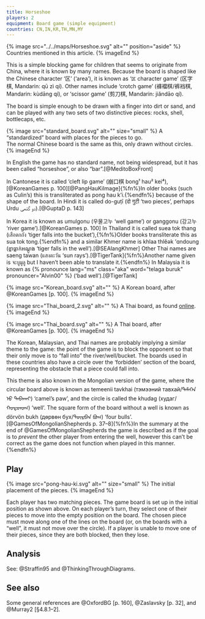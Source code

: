 ```yaml
---
title: Horseshoe
players: 2
equipment: Board game (simple equipment)
countries: CN,IN,KR,TH,MN,MY
---
```


{% image src="../../maps/Horseshoe.svg" alt="" position="aside" %}
Countries mentioned in this article.
{% imageEnd %}

<p class="lead">
This is a simple blocking game for children that seems to originate from China, where it is known by many names. Because the board is shaped like the Chinese character ‘<span lang="zh">区</span>’ (‘area’), it is known as ‘<code>区</code> character game’ (<span lang="zh" class="aka">区字棋</span>, Mandarin: <span lang="cmn-Latn-pinyin" class="aka">qū zì qí</span>). Other names include ‘crotch game’ (<span lang="zh-Hant" class="aka">褲襠棋</span>/<span lang="zh-Hans" class="aka">裤裆棋</span>, Mandarin: <span lang="cmn-Latn-pinyin" class="aka">kùdāng qí</span>), or ‘scissor game’ (<span lang="zh" class="aka">剪刀棋</span>, Mandarin: <span lang="cmn-Latn-pinyin" class="aka">jiǎndāo qí</span>). 
</p>

The board is simple enough to be drawn with a finger into dirt or sand, and can
be played with any two sets of two distinctive pieces: rocks, shell, bottlecaps,
etc.

{% image src="standard_board.svg" alt="" size="small" %}
A “standardized” board with places for the pieces to go.<br/>The normal Chinese
board is the same as this, only drawn without circles.
{% imageEnd %}

In English the game has no standard name, not being widespread, but it has been called “<span class="aka">horseshoe</span>”, or also “<span class="aka">bar</span>”.[@MeditoBoxFront]

In Cantonese it is called ‘cleft lip game’ (<span lang="yue" class="aka">崩口棋</span> <span lang="yue-Latn-jyutping" class="aka">bong¹ hau² kei⁴</span>),[@KoreanGames p.  100][@PangHauKiImage]{%fn%}In older books (such as Culin’s) this is transliterated as <span lang="yue-Latn" class="aka">pong hau k’i</span>.{%endfn%} because of the shape of the board. In Hindi it is called <span lang="hi-Latn" class="aka">do-guṭī</span> (<span lang="hi" class="aka">दो गुटी</span> ‘two pieces’, perhaps Urdu <span lang="ur" class="aka">دو گتھی</span>).[@GuptaD p. 143]

In Korea it is known as <span lang="ko-Latn" class="aka">umulgonu</span> (<span lang="ko" class="aka">우물고누</span> ‘well game’) or <span lang="ko-Latn" class="aka">ganggonu</span> (<span lang="ko" class="aka">강고누</span> ‘river game’).[@KoreanGames p. 100] In Thailand it is called <span lang="th-Latn" class="aka">suea tok thang</span> (<span lang="th" class="aka">เสือตกถัง</span> ‘tiger falls into the bucket’),{%fn%}Older books transliterate this as <span lang="th-Latn" class="aka">sua tok tong</span>.{%endfn%} and a similar Khmer name is <span lang="km-Latn" class="aka">khlaa thlĕək ʼɑndoung</span> (<span lang="km" class="aka">ខ្លាធ្លាក់អណ្ដូង</span> ‘tiger falls in the well’).[@SEAlangKhmer] Other Thai names are <span lang="th-Latn" class="aka">saeng tawan</span> (<span lang="th" class="aka">แสงตะวัน</span> ‘sun rays’).[@TigerTank]{%fn%}Another name given is <span lang="th" class="aka">จะบูมูลู</span> but I haven’t been able to translate it.{%endfn%} In Malaysia it is known as {% pronounce lang="ms" class="aka" word="telaga buruk" pronouncer="Alvin00" %} (‘bad well’).[@TigerTank]

<div class="multi equal">

{% image src="Korean_board.svg" alt="" %}
A Korean board, after @KoreanGames [p. 100].
{% imageEnd %}

{% image src="Thai_board_2.svg" alt="" %}
A Thai board, as found [online](https://web.archive.org/web/20220809031306/https://shopee.co.th/%E0%B9%80%E0%B8%81%E0%B8%A1%E0%B9%80%E0%B8%AA%E0%B8%B7%E0%B8%AD%E0%B8%95%E0%B8%81%E0%B8%96%E0%B8%B1%E0%B8%87-Dead-End-%E0%B8%82%E0%B8%AD%E0%B8%87%E0%B9%80%E0%B8%A5%E0%B9%88%E0%B8%99%E0%B9%84%E0%B8%A1%E0%B9%89-%E0%B9%80%E0%B8%81%E0%B8%A1%E0%B9%84%E0%B8%A1%E0%B9%89-%E0%B8%82%E0%B8%AD%E0%B8%87%E0%B9%80%E0%B8%A5%E0%B9%88%E0%B8%99%E0%B9%84%E0%B8%A1%E0%B9%89%E0%B9%80%E0%B8%AA%E0%B8%A3%E0%B8%B4%E0%B8%A1%E0%B8%9E%E0%B8%B1%E0%B8%92%E0%B8%99%E0%B8%B2%E0%B8%81%E0%B8%B2%E0%B8%A3-%E0%B8%82%E0%B8%AD%E0%B8%87%E0%B9%80%E0%B8%A5%E0%B9%88%E0%B8%99%E0%B9%84%E0%B8%A1%E0%B9%89%E0%B8%9D%E0%B8%B6%E0%B8%81%E0%B8%AA%E0%B8%A1%E0%B8%AD%E0%B8%87-wooden-family-board-games-i.92760471.11313361650).
{% imageEnd %}

{% image src="Thai_board.svg" alt="" %}
A Thai board, after @KoreanGames [p. 100].
{% imageEnd %}

</div>

The Korean, Malaysian, and Thai names are probably implying a similar theme to
the game: the point of the game is to block the opponent so that their only move
is to “fall into” the river/well/bucket. The boards used in these countries also
have a circle over the ‘forbidden’ section of the board, representing the
obstacle that a piece could fall into.

This theme is also known in the Mongolian version of the game, where the circular board above is known as <span lang="mn-Latn" class="aka">temeenii tavkhai</span> (<span lang="mn-Cyrl" class="aka">тэмээний тавхай</span>/<span lang="mn-Mong" class="aka">ᠲᠡᠮᠡᢉᠡᠨ ᠦ᠋ ᠲᠠᠪᠠᠬᠠᠢ</span>) ‘camel’s paw’, and the circle is called the <span lang="mn-Latn">khudag</span> (<span lang="mn-Cyrl">худаг</span>/<span lang="mn-Mong">ᠬᠤᠳᠳᠤᠭ</span>) ‘well’. The square form of the board without a well is known as <span class="aka" lang="mn-Latn">dörvön bukh</span> (<span lang="mn-Cyrl" class="aka">дөрвөн бух</span>/<span lang="mn-Mong" class="aka">ᠳᠥᠷᠪᠡᠨ ᠪᠤᠬ</span>) ‘four bulls’.[@GamesOfMongolianShepherds p. 37–8]{%fn%}In the summary at the end of @GamesOfMongolianShepherds the game is described as if the goal is to _prevent_ the other player from entering the well, however this can’t be correct as the game does not function when played in this manner.{%endfn%}


<!--<span lang="pa">ਦੋਗੁਟਿ</span> Punjabi?--> 


## Play

{% image src="pong-hau-ki.svg" alt="" size="small" %}
The initial placement of the pieces.
{% imageEnd %}

Each player has two matching pieces. The game board is set up in the initial
position as shown above. On each player’s turn, they select one of their pieces to
move into the empty position on the board. The chosen piece must move along one
of the lines on the board (or, on the boards with a  “well”, it must not move
over the circle). If a player is unable to move one of their pieces, since they
are both blocked, then they lose.

## Analysis

See: @Straffin95 and @ThinkingThroughDiagrams.

## See also

Some general references are @OxfordBG [p. 160], @Zaslavsky [p. 32], and @Murray2 [§4.8.1–2].
